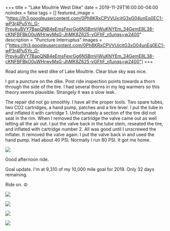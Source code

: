 +++
title =  "Lake Moultrie West Dike"
date = 2019-11-29T16:00:00-04:00
noindex = false
tags = []
featured_image = "https://lh3.googleusercontent.com/0Ph8KRxCPVVUicjtG3xG04unEq0EC1-wP3r4Pu5Yc_G-PrpykuBVY7BapQNB4eEmsFexrGg6NSBmVjWuKNYEm_34GemE8L38-cKNFBFBkO0uWHrwvMsG-JhMK8Z625-vGFhF_n1unqs=w2400"
description = "Puncture Interruptus"
images = ["https://lh3.googleusercontent.com/0Ph8KRxCPVVUicjtG3xG04unEq0EC1-wP3r4Pu5Yc_G-PrpykuBVY7BapQNB4eEmsFexrGg6NSBmVjWuKNYEm_34GemE8L38-cKNFBFBkO0uWHrwvMsG-JhMK8Z625-vGFhF_n1unqs=w2400"]
+++

Road along the west dike of Lake Moultrie. Clear blue sky was nice.

I got a puncture on the dike. Post ride inspection points towards a thorn through the side of the tire. I had several thorns in my leg warmers so this theory seems plausible. Strangely it was a slow leak.

The repair did not go smoothly. I have all the proper tools. Two spare tubes, two CO2 cartridges, a hand pump, patches and a tire lever. I put the tube in and inflated it with cartridge 1. Unfortunately a section of the tire did not seat in the rim. When I removed the cartridge the valve came out as well letting all the air out. I put the valve back in the tube stem, reseated the tire, and inflated with cartridge number 2. All was good until I unscrewed the inflater. It removed the valve again. I put the valve back in and used the hand pump. Had about 40 PSI. Normally I run 80 PSI. It got me home.

<a href='https://lh3.googleusercontent.com/Sw_Ji1BaE-UeM1VFqx6UV-AHsLEGeB3mdbmkQLuAoQvBM2PA_JPmpqd4DgMTW3uTPVmBbMnqMotdPru6fm6nNc0Pd5EvfMFacIUwzh6R-ll_R6DQtefY2UeCiGuum8UpD1MC8tOeHgA=w2400'><img src='https://lh3.googleusercontent.com/Sw_Ji1BaE-UeM1VFqx6UV-AHsLEGeB3mdbmkQLuAoQvBM2PA_JPmpqd4DgMTW3uTPVmBbMnqMotdPru6fm6nNc0Pd5EvfMFacIUwzh6R-ll_R6DQtefY2UeCiGuum8UpD1MC8tOeHgA=w2400'></a>

Good afternoon ride.

Goal update. I'm at 9,310 of my 10,000 mile goal for 2019. Only 32 days remaining. 

Ride on. ☮

<a href='https://lh3.googleusercontent.com/uwl408pjP2n1JcLnhgF4olJpkPJwEHMaVtiszS_49Xb-VzfMo3TTYpKjOcZipSWXMgWtuGJwmWYANSzbJ4k_9l8MFQA2kESC2PLVCFRf8uuY3kv2g-wq_UywhVRiCLRcZKTgSfmjbaw=w2400'><img src='https://lh3.googleusercontent.com/uwl408pjP2n1JcLnhgF4olJpkPJwEHMaVtiszS_49Xb-VzfMo3TTYpKjOcZipSWXMgWtuGJwmWYANSzbJ4k_9l8MFQA2kESC2PLVCFRf8uuY3kv2g-wq_UywhVRiCLRcZKTgSfmjbaw=w2400'></a>

<a href='https://lh3.googleusercontent.com/0Ph8KRxCPVVUicjtG3xG04unEq0EC1-wP3r4Pu5Yc_G-PrpykuBVY7BapQNB4eEmsFexrGg6NSBmVjWuKNYEm_34GemE8L38-cKNFBFBkO0uWHrwvMsG-JhMK8Z625-vGFhF_n1unqs=w2400'><img src='https://lh3.googleusercontent.com/0Ph8KRxCPVVUicjtG3xG04unEq0EC1-wP3r4Pu5Yc_G-PrpykuBVY7BapQNB4eEmsFexrGg6NSBmVjWuKNYEm_34GemE8L38-cKNFBFBkO0uWHrwvMsG-JhMK8Z625-vGFhF_n1unqs=w2400'></a>

<a href='https://lh3.googleusercontent.com/DIEftfsv6g3dnJyRCMZvkJzGRycg5xqEmCFB-eN6ZNu3qX6qIMq1w7V_oSVptC96AcCtJz1Dfv75v5ZUk3uyt2ni2ajp33PqIR50vgJBMXDCN4ObvekwDJRbUHi1P8vP29daA5mdd3o=w2400'><img src='https://lh3.googleusercontent.com/DIEftfsv6g3dnJyRCMZvkJzGRycg5xqEmCFB-eN6ZNu3qX6qIMq1w7V_oSVptC96AcCtJz1Dfv75v5ZUk3uyt2ni2ajp33PqIR50vgJBMXDCN4ObvekwDJRbUHi1P8vP29daA5mdd3o=w2400'></a>

<a href='https://lh3.googleusercontent.com/rloQV9sogOhpZ9-VdeXVguKypure9mcSnsxlcgnpAAvTkS91X18cK_9joN871XDIea7aXkBiPjm0B_n9Xv00ZXZnKDgPSF-u3uIuOkBJjLePBnjxj984ceGuttrMFsuvvz0hy1R1xBY=w2400'><img src='https://lh3.googleusercontent.com/rloQV9sogOhpZ9-VdeXVguKypure9mcSnsxlcgnpAAvTkS91X18cK_9joN871XDIea7aXkBiPjm0B_n9Xv00ZXZnKDgPSF-u3uIuOkBJjLePBnjxj984ceGuttrMFsuvvz0hy1R1xBY=w2400'></a>
